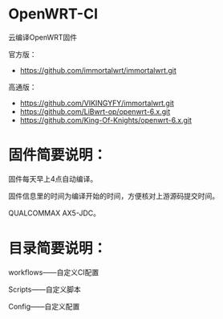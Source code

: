 # OpenWRT-CI
云编译OpenWRT固件

官方版：
- https://github.com/immortalwrt/immortalwrt.git

高通版：
- https://github.com/VIKINGYFY/immortalwrt.git
- https://github.com/LiBwrt-op/openwrt-6.x.git
- https://github.com/King-Of-Knights/openwrt-6.x.git

# 固件简要说明：

固件每天早上4点自动编译。

固件信息里的时间为编译开始的时间，方便核对上游源码提交时间。

QUALCOMMAX AX5-JDC。

# 目录简要说明：

workflows——自定义CI配置

Scripts——自定义脚本

Config——自定义配置
